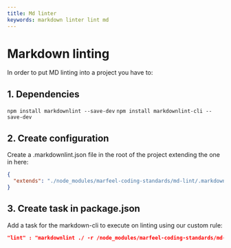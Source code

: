 ```yaml
---
title: Md linter
keywords: markdown linter lint md
---
```


# Markdown linting

In order to put MD linting into a project you have to:

## 1. Dependencies

`npm install markdownlint --save-dev`
`npm install markdownlint-cli --save-dev`

## 2. Create configuration

Create a .markdownlint.json file in the root of the project extending the one in here:

``` json
{
  "extends": "./node_modules/marfeel-coding-standards/md-lint/.markdownlint.json"
}
```

## 3. Create task in package.json

Add a task for the markdown-cli to execute on linting using our custom rule:

```json
"lint" : "markdownlint ./ -r /node_modules/marfeel-coding-standards/md-lint/custom_linters/ -i node_modules
```